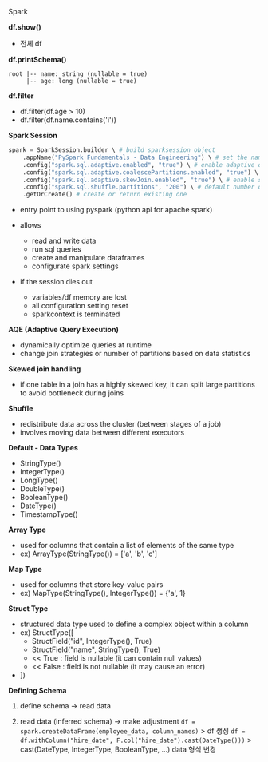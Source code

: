 Spark

**df.show()**
- 전체 df

**df.printSchema()**
```
root |-- name: string (nullable = true) 
     |-- age: long (nullable = true)
```

**df.filter**
- df.filter(df.age > 10)
- df.filter(df.name.contains('i'))

**Spark Session**
```python
spark = SparkSession.builder \ # build sparksession object
    .appName("PySpark Fundamentals - Data Engineering") \ # set the name of the application
    .config("spark.sql.adaptive.enabled", "true") \ # enable adaptive query execution
    .config("spark.sql.adaptive.coalescePartitions.enabled", "true") \ # dynamically merge small shuffle partitions
    .config("spark.sql.adaptive.skewJoin.enabled", "true") \ # enable skewed join handling
    .config("spark.sql.shuffle.partitions", "200") \ # default number of partitions it create during shuffles
    .getOrCreate() # create or return existing one
```
- entry point to using pyspark (python api for apache spark)

- allows
	- read and write data
	- run sql queries
	- create and manipulate dataframes
	- configurate spark settings

- if the session dies out
	- variables/df memory are lost
	- all configuration setting reset
	- sparkcontext is terminated


**AQE (Adaptive Query Execution)**
- dynamically optimize queries at runtime
- change join strategies or number of partitions based on data statistics

**Skewed join handling**
- if one table in a join has a highly skewed key, it can split large partitions to avoid bottleneck during joins

**Shuffle**
- redistribute data across the cluster (between stages of a job)
- involves moving data between different executors

**Default - Data Types**
- StringType()
- IntegerType()
- LongType()
- DoubleType()
- BooleanType()
- DateType()
- TimestampType()

**Array Type**
- used for columns that contain a list of elements of the same type
- ex) ArrayType(StringType()) = ['a', 'b', 'c']

**Map Type**
- used for columns that store key-value pairs
- ex) MapType(StringType(), IntegerType()) = {'a', 1}

**Struct Type**
- structured data type used to define a complex object within a column
- ex) StructType([
	- StructField("id", IntegerType(), True)    
	- StructField("name", StringType(), True)
	- << True : field is nullable (it can contain null values)
	- << False : field is not nullable (it may cause an error)
- ])

**Defining Schema**
1. define schema -> read data

2. read data (inferred schema) -> make adjustment
	`df = spark.createDataFrame(employee_data, column_names)`
		> df 생성
	`df = df.withColumn("hire_date", F.col("hire_date").cast(DateType()))`
		> cast(DateType, IntegerType, BooleanType, ...) data 형식 변경
		




































